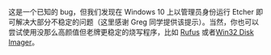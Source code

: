 ---
---
这是一个已知的 bug，但我们发现在 Windows 10 上以管理员身份运行 Etcher 即可解决大部分不稳定的问题（这里感谢 Greg 同学提供该提示）。当然，你也可以尝试使用没那么高颜值但老牌更稳定的烧写程序，比如 [Rufus](https://rufus.akeo.ie/) 或者[Win32 Disk Imager](https://sourceforge.net/projects/win32diskimager/)。
